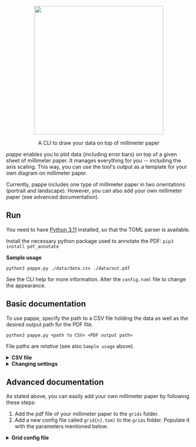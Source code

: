 <p align="center">
  <img src="https://repository-images.githubusercontent.com/685048321/921f44fe-e847-4eaa-8e6f-c04297e37949" width="350px" />
  <p align="center">A CLI to draw your data on top of millimeter paper</p>
</p>

*pappe* enables you to plot data (including error bars) on top of a given sheet of millimeter paper. It manages everything for you -- including the axis scaling. This way, you can use the tool's output as a template for your own diagram on millimeter paper.

Currently, pappe includes one type of millimeter paper in two orientations (portrait and landscape). However, you can also add your own millimeter paper (see advanced documentation).


## Run

You need to have [Python 3.11](https://www.python.org/downloads/) installed, so that the TOML parser is available.

Install the necessary python package used to annotate the PDF: `pip3 install pdf_annotate`

**Sample usage**

```
python3 pappe.py ./data/data.csv ./data/out.pdf
```

See the CLI help for more information. Alter the `config.toml` file to change the appearance.


## Basic documentation

To use pappe, specify the path to a CSV file holding the data as well as the desired output path for the PDF file.

```
python3 pappe.py <path to CSV> <PDF output path>
```

File paths are *relative* (see also `Sample usage` above).


<details>
<summary><b>CSV file</b></summary>

The supplied CSV file should have 2 to 4 columns and it must *not* have a header row. Each row represents one data point. This is what the columns are for:

| **Column 1** | **Column 2** | **Column 3**           | **Column 4** |
| ---          | ---          | ---                    | ---          |
| x-value      | y-value      | lower error of y-value* | upper error of y-value* |

\*Note: If only three columns are supplied, the third column's content is interpreted as a *symmetrical* error of the y-value.
</details>


<details>
<summary><b>Changing settings</b></summary>

To change basic settings, change the `config.toml` file. The following parameters can be set:

| Parameter | Type | Default | Meaning |
| --------- | ---- | ------- | ------- |
| `grid_variant` | `1` or `2` | `1` | `1` for portrait paper and `2` for landscape paper (you can also add your own paper; see advanced documentation). |
| `factors/x`, `factors/y` | `List<int>` | `[1, 2, 3, 4, 5, 6, 8, 9]` | The tool first tries to scale the data by the largest possible power of ten (so that your data still fits on the grid). It then chooses one of the supplied factors to further scale up the data; here again, it uses the largest possible factor. Change this array in order to obtain the desired scaling of the data in `x`- and `y`-direction. |
| `origins/x`, `origins/y` | `bool` | `false` | If you want the `x`- or `y`-axis to include the value `0`, set this to `true`. |
</details>


## Advanced documentation

As stated above, you can easily add your own millimeter paper by following these steps:

1. Add the pdf file of your millimeter paper to the `grids` folder.
2. Add a new config file called `grid{n}.toml` to the `grids` folder. Populate it with the parameters mentioned below.


<details>
<summary><b>Grid config file</b></summary>

Adding your own millimeter paper requires you to "measure" it. Read the following table chronologically for instructions:

| Parameter | Meaning / Instructions |
| --- | --- |
| `paper/file` | Relative path of your grid pdf file (relative from the project's entry point). |
| `paper/width`, `paper/height` | Export your millimeter paper pdf file as a `jpg` image (e. g. with `300 ppi`). Input this image's pixel dimensions here. |
| `grid/width`, `grid/height` | Use a suitable image viewing application to determine the pixel dimensions of the actual grid on your millimeter paper. |
| `grid/x`, `grid/y` | Use a suitable image viewing application to determine the pixel position of the lower left corner of the actual grid on your millimeter paper. (This position should be measured from the lower left corner of your image.) |
| `grid/num_x_blocks`, `grid/num_y_blocks` | The number of *big* blocks on your millimeter paper. For example `18 x 27`. |
| `grid/num_x_tiny_blocks_per_block`, `grid/num_y_tiny_blocks_per_block` | Number of *tiny* blocks per big block. Usually, this number should be `10`. |
| `drawing/cross_size` | Pixel size of the displayed data points. |
| `drawing/axis_tick_size` | Pixel size of the axis ticks. |

</details>